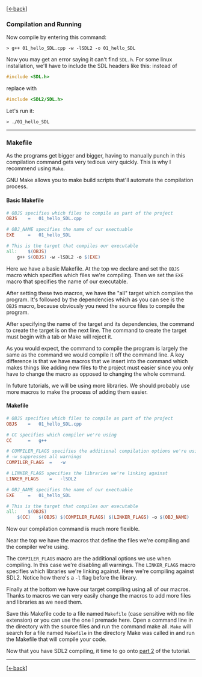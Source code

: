 [[<-back](./INSTALLATION-LINUX.md)]

### Compilation and Running

Now compile by entering this command:

``` Shell
> g++ 01_hello_SDL.cpp -w -lSDL2 -o 01_hello_SDL
```

Now you may get an error saying it can't find `SDL.h`. For some linux installation, we'll have to include the SDL headers like this:
instead of

``` C++
#include <SDL.h>
```

replace with

``` C++
#include <SDL2/SDL.h>
```

Let's run it:

``` Shell
> ./01_hello_SDL
```
 
------
### Makefile
As the programs get bigger and bigger, having to manually punch in this compilation command gets very tedious very quickly. This is why I recommend using `Make`.

GNU Make allows you to make build scripts that'll automate the compilation process.

#### Basic Makefile

``` Makefile
# OBJS specifies which files to compile as part of the project
OBJS    =   01_hello_SDL.cpp

# OBJ_NAME specifies the name of our exectuable
EXE     =   01_hello_SDL

# This is the target that compiles our executable
all:    $(OBJS)
    g++ $(OBJS) -w -lSDL2 -o $(EXE)
```

Here we have a basic Makefile. At the top we declare and set the `OBJS` macro which specifies which files we're compiling. Then we set the `EXE` macro that specifies the name of our executable.

After setting these two macros, we have the "all" target which compiles the program. It's followed by the dependencies which as you can see is the `OBJS` macro, because obviously you need the source files to compile the program.

After specifying the name of the target and its dependencies, the command to create the target is on the next line. The command to create the target must begin with a tab or Make will reject it.

As you would expect, the command to compile the program is largely the same as the command we would compile it off the command line. A key difference is that we have macros that we insert into the command which makes things like adding new files to the project must easier since you only have to change the macro as opposed to changing the whole command.

In future tutorials, we will be using more libraries. We should probably use more macros to make the process of adding them easier.

#### Makefile

``` Makefile
# OBJS specifies which files to compile as part of the project
OBJS    =   01_hello_SDL.cpp

# CC specifies which compiler we're using
CC      =   g++

# COMPILER_FLAGS specifies the additional compilation options we're using
# -w suppresses all warnings
COMPILER_FLAGS  =   -w

# LINKER_FLAGS specifies the libraries we're linking against
LINKER_FLAGS    =   -lSDL2

# OBJ_NAME specifies the name of our exectuable
EXE     =   01_hello_SDL

# This is the target that compiles our executable
all:    $(OBJS)
    $(CC)   $(OBJS) $(COMPILER_FLAGS) $(LINKER_FLAGS) -o $(OBJ_NAME)
```

Now our compilation command is much more flexible.

Near the top we have the macros that define the files we're compiling and the compiler we're using.

The `COMPILER_FLAGS` macro are the additional options we use when compiling. In this case we're disabling all warnings.
The `LINKER_FLAGS` macro specifies which libraries we're linking against. Here we're compiling against SDL2. Notice how there's a `-l` flag before the library.

Finally at the bottom we have our target compiling using all of our macros. Thanks to macros we can very easily change the macros to add more files and libraries as we need them.

Save this Makefile code to a file named `Makefile` (case sensitive with no file extension) or you can use the one I premade here. Open a command line in the directory with the source files and run the command make all. `Make` will search for a file named `Makefile` in the directory Make was called in and run the Makefile that will compile your code.

Now that you have SDL2 compiling, it time to go onto [part 2](../lesson-02/README.md) of the tutorial.

------
[[<-back](./INSTALLATION-LINUX.md)]